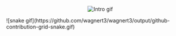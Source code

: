 <p align="center">
  <img src="Intro.gif" alt="Intro gif" />
</p>
![snake gif](https://github.com/wagnert3/wagnert3/output/github-contribution-grid-snake.gif)
